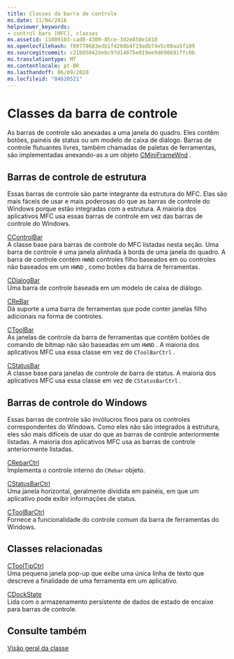 ```yaml
---
title: Classes da barra de controle
ms.date: 11/04/2016
helpviewer_keywords:
- control bars [MFC], classes
ms.assetid: 11009103-cad8-4309-85ce-3d2e858e1818
ms.openlocfilehash: f89770683edb1f4268b4f19adb74e5c08aa5f109
ms.sourcegitcommit: c21b05042debc97d14875e019ee9d698691ffc0b
ms.translationtype: MT
ms.contentlocale: pt-BR
ms.lasthandoff: 06/09/2020
ms.locfileid: "84620521"
---
```

# <a name="control-bar-classes"></a>Classes da barra de controle

As barras de controle são anexadas a uma janela do quadro. Eles contêm botões, painéis de status ou um modelo de caixa de diálogo. Barras de controle flutuantes livres, também chamadas de paletas de ferramentas, são implementadas anexando-as a um objeto [CMiniFrameWnd](reference/cminiframewnd-class.md) .

## <a name="framework-control-bars"></a>Barras de controle de estrutura

Essas barras de controle são parte integrante da estrutura do MFC. Elas são mais fáceis de usar e mais poderosas do que as barras de controle do Windows porque estão integradas com a estrutura. A maioria dos aplicativos MFC usa essas barras de controle em vez das barras de controle do Windows.

[CControlBar](reference/ccontrolbar-class.md)<br/>
A classe base para barras de controle do MFC listadas nesta seção. Uma barra de controle é uma janela alinhada à borda de uma janela do quadro. A barra de controle contém `HWND` controles filho baseados em ou controles não baseados em um `HWND` , como botões da barra de ferramentas.

[CDialogBar](reference/cdialogbar-class.md)<br/>
Uma barra de controle baseada em um modelo de caixa de diálogo.

[CReBar](reference/crebar-class.md)<br/>
Dá suporte a uma barra de ferramentas que pode conter janelas filho adicionais na forma de controles.

[CToolBar](reference/ctoolbar-class.md)<br/>
As janelas de controle da barra de ferramentas que contêm botões de comando de bitmap não são baseadas em um `HWND` . A maioria dos aplicativos MFC usa essa classe em vez de `CToolBarCtrl` .

[CStatusBar](reference/cstatusbar-class.md)<br/>
A classe base para janelas de controle de barra de status. A maioria dos aplicativos MFC usa essa classe em vez de `CStatusBarCtrl` .

## <a name="windows-control-bars"></a>Barras de controle do Windows

Essas barras de controle são invólucros finos para os controles correspondentes do Windows. Como eles não são integrados à estrutura, eles são mais difíceis de usar do que as barras de controle anteriormente listadas. A maioria dos aplicativos MFC usa as barras de controle anteriormente listadas.

[CRebarCtrl](reference/crebarctrl-class.md)<br/>
Implementa o controle interno do `CRebar` objeto.

[CStatusBarCtrl](reference/cstatusbarctrl-class.md)<br/>
Uma janela horizontal, geralmente dividida em painéis, em que um aplicativo pode exibir informações de status.

[CToolBarCtrl](reference/ctoolbarctrl-class.md)<br/>
Fornece a funcionalidade do controle comum da barra de ferramentas do Windows.

## <a name="related-classes"></a>Classes relacionadas

[CToolTipCtrl](reference/ctooltipctrl-class.md)<br/>
Uma pequena janela pop-up que exibe uma única linha de texto que descreve a finalidade de uma ferramenta em um aplicativo.

[CDockState](reference/cdockstate-class.md)<br/>
Lida com o armazenamento persistente de dados de estado de encaixe para barras de controle.

## <a name="see-also"></a>Consulte também

[Visão geral da classe](class-library-overview.md)
